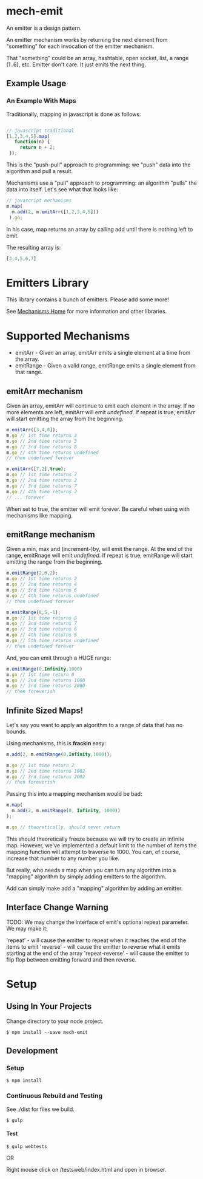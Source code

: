 [mech-home-link]: https://github.com/mechanisms/mech "Home repository for mechanisms"

# mech-emit

An emitter is a design pattern.

An emitter mechanism works by returning the next element from "something" for each invocation of the emitter mechanism.

That "something" could be an array, hashtable, open socket, list, a range (1..6), etc. Emitter don't care. It just emits the next thing.

## Example Usage

### An Example With Maps

Traditionally, mapping in javascript is done as follows:

```javascript

// javascript traditional
[1,2,3,4,5].map(
   function(n) {
     return n + 2;
 });
```

This is the "push-pull" approach to programming: we "push" data into the algorithm and pull a result.

Mechanisms use a "pull" approach to programming: an algorithm "pulls" the data into itself. Let's see what that looks like:


```javascript
// javascript mechanisms
m.map(
  m.add(2, m.emitArr([1,2,3,4,5]))
 ).go;
```

In his case, map returns an array by calling add until there is nothing left to emit.

The resulting array is:

```javascript
[3,4,5,6,7]
```

# Emitters Library

This library contains a bunch of emitters. Please add some more!

See [Mechanisms Home][mech-home-link] for more information and other libraries.

# Supported Mechanisms

* emitArr - Given an array, emitArr emits a single element at a time from the array.
* emitRange - Given a valid range, emitRange emits a single element from that range.

## emitArr mechanism

Given an array, emitArr will continue to emit each element in the array. If no more elements are left, emitArr will emit *undefined*. If repeat is true, emitArr will start emitting the array from the beginning.

```javascript
m.emitArr([3,4,8]);
m.go // 1st time returns 3
m.go // 2nd time returns 3
m.go // 3rd time returns 8
m.go // 4th time returns undefined
// then undefined forever
```

```javascript
m.emitArr([7,2],true);
m.go // 1st time returns 7
m.go // 2nd time returns 2
m.go // 3rd time returns 7
m.go // 4th time returns 2
// ... forever
```

When set to true, the emitter will emit forever. Be careful when using with mechanisms like mapping.

## emitRange mechanism

Given a min, max and (increment-)by, will emit the range. At the end of the range, emitRnage will emit *undefined*. If repeat is true, emitRange will start emitting the range from the beginning.

```javascript
m.emitRange(2,6,2);
m.go // 1st time returns 2
m.go // 2nd time returns 4
m.go // 3rd time returns 6
m.go // 4th time returns undefined
// then undefined forever
```

```javascript
m.emitRange(8,5,-1);
m.go // 1st time returns 8
m.go // 2nd time returns 7
m.go // 3rd time returns 6
m.go // 4th time returns 5
m.go // 5th time returns undefined
// then undefined forever
```

And, you can emit through a HUGE range:

```javascript
m.emitRange(0,Infinity,1000)
m.go // 1st time return 0
m.go // 2nd time returns 1000
m.go // 3rd time returns 2000
// then foreverish
```

## Infinite Sized Maps!

Let's say you want to apply an algorithm to a range of data that has no bounds.

Using mechanisms, this is **frackin** easy:


```javascript
m.add(2, m.emitRange(0,Infinity,1000));

m.go // 1st time return 2
m.go // 2nd time returns 1002
m.go // 3rd time returns 2002
// then foreverish
```

Passing this into a mapping mechanism would be bad:

```javascript
m.map(
  m.add(2, m.emitRange(0, Infinity, 1000))
);

m.go // theoretically, should never return
```

This should theoretically freeze because we will try to create an infinite map. However, we've implemented a default limit to the number of items the mapping function will attempt to traverse to 1000. You can, of course, increase that number to any number you like.

But really, who needs a map when you can turn any algorithm into a "mapping" algorithm by simply adding emitters to the algorithm.

Add can simply make add a "mapping" algorithm by adding an emitter.

## Interface Change Warning

TODO: We may change the interface of emit's optional repeat parameter. We may make it:

'repeat' - will cause the emitter to repeat when it reaches the end of the items to emit
'reverse' - will cause the emitter to reverse what it emits starting at the end of the array
'repeat-reverse' - will cause the emitter to flip flop between emitting forward and then reverse.

# Setup

## Using In Your Projects

Change directory to your node project.

    $ npm install --save mech-emit

## Development

### Setup

    $ npm install
    
### Continuous Rebuild and Testing

See ./dist for files we build.

    $ gulp

#### Test

    $ gulp webtests

OR

Right mouse click on /testsweb/index.html and open in browser.